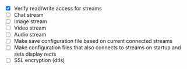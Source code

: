 - [x] Verify read/write access for streams
- [ ] Chat stream
- [ ] Image stream
- [ ] Video stream
- [ ] Audio stream
- [ ] Make save configuration file based on current connected streams
- [ ] Make configuration files that also connects to streams on startup and sets display rects
- [ ] SSL encryption (dtls)